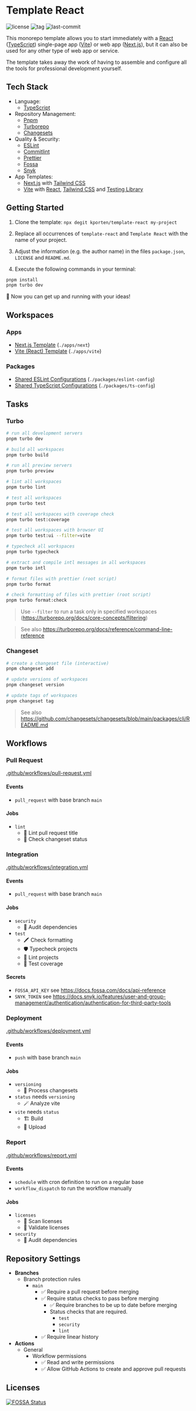 # Template React

![license](https://img.shields.io/github/license/kporten/template-react?style=for-the-badge)
![tag](https://img.shields.io/github/v/tag/kporten/template-react?style=for-the-badge)
![last-commit](https://img.shields.io/github/last-commit/kporten/template-react?style=for-the-badge)

This monorepo template allows you to start immediately with a [React](https://reactjs.org) ([TypeScript](https://www.typescriptlang.org)) single-page app ([Vite](https://vitejs.dev)) or web app ([Next.js](https://nextjs.org)), but it can also be used for any other type of web app or service.

The template takes away the work of having to assemble and configure all the tools for professional development yourself.

## Tech Stack

- Language:
  - [TypeScript](https://www.typescriptlang.org)
- Repository Management:
  - [Pnpm](https://pnpm.io)
  - [Turborepo](https://turborepo.org)
  - [Changesets](https://github.com/changesets/changesets)
- Quality & Security:
  - [ESLint](https://eslint.org)
  - [Commitlint](https://commitlint.js.org)
  - [Prettier](https://prettier.io)
  - [Fossa](https://fossa.com)
  - [Snyk](https://snyk.io)
- App Templates:
  - [Next.js](https://nextjs.org) with [Tailwind CSS](https://tailwindcss.com)
  - [Vite](https://vitejs.dev) with [React](https://reactjs.org), [Tailwind CSS](https://tailwindcss.com) and [Testing Library](https://testing-library.com)

## Getting Started

1. Clone the template: `npx degit kporten/template-react my-project`

2. Replace all occurrences of `template-react` and `Template React` with the name of your project.

3. Adjust the information (e.g. the author name) in the files `package.json`, `LICENSE` and `README.md`.

4. Execute the following commands in your terminal:

```sh
pnpm install
pnpm turbo dev
```

:rocket: Now you can get up and running with your ideas!

## Workspaces

### Apps

- [Next.js Template](./apps/next/README.md) (`./apps/next`)
- [Vite (React) Template](./apps/vite/README.md) (`./apps/vite`)

### Packages

- [Shared ESLint Configurations](./packages/eslint-config/README.md) (`./packages/eslint-config`)
- [Shared TypeScript Configurations](./packages/ts-config/README.md) (`./packages/ts-config`)

## Tasks

### Turbo

```sh
# run all development servers
pnpm turbo dev

# build all workspaces
pnpm turbo build

# run all preview servers
pnpm turbo preview

# lint all workspaces
pnpm turbo lint

# test all workspaces
pnpm turbo test

# test all workspaces with coverage check
pnpm turbo test:coverage

# test all workspaces with browser UI
pnpm turbo test:ui --filter=vite

# typecheck all workspaces
pnpm turbo typecheck

# extract and compile intl messages in all workspaces
pnpm turbo intl

# format files with prettier (root script)
pnpm turbo format

# check formatting of files with prettier (root script)
pnpm turbo format:check
```

> Use `--filter` to run a task only in specified workspaces (https://turborepo.org/docs/core-concepts/filtering)

> See also https://turborepo.org/docs/reference/command-line-reference

### Changeset

```sh
# create a changeset file (interactive)
pnpm changeset add

# update versions of workspaces
pnpm changeset version

# update tags of workspaces
pnpm changeset tag
```

> See also https://github.com/changesets/changesets/blob/main/packages/cli/README.md

## Workflows

### Pull Request

[.github/workflows/pull-request.yml](./.github/workflows/pull-request.yml)

#### Events

- `pull_request` with base branch `main`

#### Jobs

- `lint`
  - 🔦 Lint pull request title
  - 📝 Check changeset status

### Integration

[.github/workflows/integration.yml](./.github/workflows/integration.yml)

#### Events

- `pull_request` with base branch `main`

#### Jobs

- `security`
  - 🐾 Audit dependencies
- `test`
  - 🖍️ Check formatting
  - 🛡️ Typecheck projects
  - 🔦 Lint projects
  - 🧪 Test coverage

#### Secrets

- `FOSSA_API_KEY` see https://docs.fossa.com/docs/api-reference
- `SNYK_TOKEN` see https://docs.snyk.io/features/user-and-group-management/authentication/authentication-for-third-party-tools

### Deployment

[.github/workflows/deployment.yml](./.github/workflows/deployment.yml)

#### Events

- `push` with base branch `main`

#### Jobs

- `versioning`
  - 📝 Process changesets
- `status` needs `versioning`
  - 🪄 Analyze vite
- `vite` needs `status`
  - 🏗️ Build
  - 🚀 Upload

### Report

[.github/workflows/report.yml](./.github/workflows/report.yml)

#### Events

- `schedule` with cron definition to run on a regular base
- `workflow_dispatch` to run the workflow manually

#### Jobs

- `licenses`
  - 🔦 Scan licenses
  - 🔎 Validate licenses
- `security`
  - 🐾 Audit dependencies

## Repository Settings

- **Branches**
  - Branch protection rules
    - `main`
      - ✅ Require a pull request before merging
      - ✅ Require status checks to pass before merging
        - ✅ Require branches to be up to date before merging
        - Status checks that are required.
          - `test`
          - `security`
          - `lint`
      - ✅ Require linear history
- **Actions**
  - General
    - Workflow permissions
      - ✅ Read and write permissions
      - ✅ Allow GitHub Actions to create and approve pull requests

## Licenses

[![FOSSA Status](https://app.fossa.com/api/projects/custom%2B27173%2Fgithub.com%2Fkporten%2Ftemplate-react.svg?type=large)](https://app.fossa.com/projects/custom%2B27173%2Fgithub.com%2Fkporten%2Ftemplate-react?ref=badge_large)
